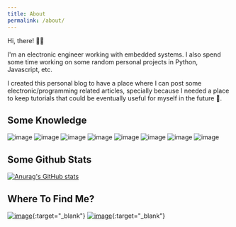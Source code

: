```yaml
---
title: About
permalink: /about/
---
```


Hi, there! 👋🏼

I'm an electronic engineer working with embedded systems. I also spend some time working on some random personal projects in Python, Javascript, etc.

I created this personal blog to have a place where I can post some electronic/programming related articles, specially because I needed a place to keep tutorials
that could be eventually useful for myself in the future 🧠.

## Some Knowledge
<p style="text-align: left;">
    <img src="https://img.shields.io/badge/OS-Linux-blue?style=flat-square&amp;logo=linux&amp;logoColor=white" alt="image">
    <img src="https://img.shields.io/badge/Tools-Git-blue?style=flat-square&amp;logo=git&amp;logoColor=white" alt="image">
    <img src="https://img.shields.io/badge/Code-C-blue?style=flat-square&amp;logo=c&amp;logoColor=white" alt="image">
    <img src="https://img.shields.io/badge/Code-Python-blue?style=flat-square&amp;logo=python&amp;logoColor=white" alt="image">
    <img src="https://img.shields.io/badge/Code-Javascript-blue?style=flat-square&amp;logo=javascript&amp;logoColor=white" alt="image">
    <img src="https://img.shields.io/badge/Code-Rust-blue?style=flat-square&amp;logo=rust&amp;logoColor=white" alt="image">
    <img src="https://img.shields.io/badge/Shell-Bash-blue?style=flat-square&amp;logo=bash&amp;logoColor=white" alt="image">
    <img src="https://img.shields.io/badge/MCU-STM32-blue?style=flat-square&amp;logo=stmicroelectronics&amp;logoColor=white" alt="image">
</p>

## Some Github Stats
[![Anurag's GitHub stats](https://github-readme-stats.vercel.app/api?username=bacelarhenrique&show_icons=true&theme=onedark)](https://github.com/bacelarhenrique)

## Where To Find Me?
[![image](https://img.shields.io/badge/LinkedIn-0077B5?style=for-the-badge&logo=linkedin&logoColor=white)](https://www.linkedin.com/in/bacelarhenrique/){:target="_blank"}
[![image](https://img.shields.io/badge/-Instagram-red?style=for-the-badge&logo=instagram&logoColor=white)](https://www.instagram.com/bacelarhenrique/){:target="_blank"}
